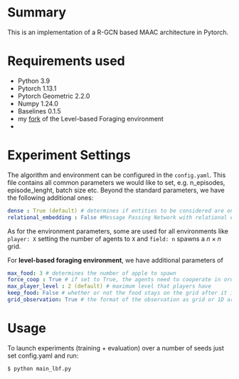# Summary
This is an implementation of a R-GCN based MAAC architecture in Pytorch.


# Requirements used 
- Python 3.9
- Pytorch 1.13.1
- Pytorch Geometric 2.2.0
- Numpy 1.24.0
- Baselines 0.1.5
- my [fork](https://github.com/sharlinu/lb-foraging) of the Level-based Foraging environment
- 

# Experiment Settings
The algorithm and environment can be configured in the `config.yaml`. This file contains all common parameters we would like to set, 
e.g. n_episodes, episode_lenght, batch size etc. Beyond the standard parameters, we have the following additional ones:
```yaml
dense : True (default) # determines if entities to be considered are only the objects and agents (i.e. True) or all cells in the grid (dense=False)
relational_embedding : False #Message Passing Network with relational embeddings or standard R-GCN
```

As for the environment parameters, some are used
for all environments like `player: X` setting the number of agents to `X` and `field: n` spawns a $n \times n$ grid. 

For **level-based foraging environment**, we have additional parameters of
```yaml
max_food: 3 # determines the number of apple to spawn 
force_coop : True # if set to True, the agents need to cooperate in order to pick up food 
max_player_level : 2 (default) # maximum level that players have
keep_food: False # whether or not the food stays on the grid after it is picked up. If it stays, it gets a level of -1, otherwise it is removed
grid_observation: True # the format of the observation as grid or 1D array. Needs to be True for MARC
```


# Usage
To launch experiments (training + evaluation) over a number of seeds just set config.yaml and run:
```commandline
$ python main_lbf.py
```

